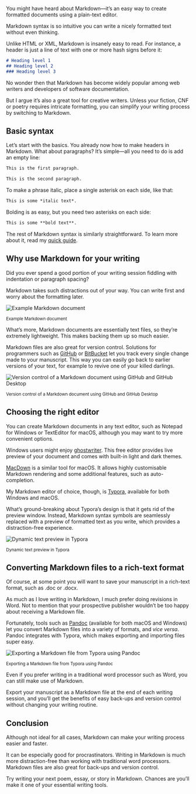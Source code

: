 You might have heard about Markdown—it’s an easy way to create formatted documents using a plain-text editor.

Markdown syntax is so intuitive you can write a nicely formatted text without even thinking.

Unlike HTML or XML, Markdown is insanely easy to read. For instance, a header is just a line of text with one or more hash signs before it:

```md
# Heading level 1
## Heading level 2
### Heading level 3
```

No wonder then that Markdown has become widely popular among web writers and developers of software documentation. 

But I argue it’s also a great tool for creative writers. Unless your fiction, CNF or poetry requires intricate formatting, you can simplify your writing process by switching to Markdown.

## Basic syntax

Let’s start with the basics. You already now how to make headers in Markdown. What about paragraphs? It’s simple—all you need to do is add an empty line:

```md
This is the first paragraph.

This is the second paragraph.
```

To make a phrase italic, place a single asterisk on each side, like that:

```md
This is some *italic text*.
```

Bolding is as easy, but you need two asterisks on each side: 

```md
This is some **bold text**.
```

The rest of Markdown syntax is similarly straightforward. To learn more about it, read my [quick guide](https://drobnik.co/blog/quick-guide-to-markdown).

## Why use Markdown for your writing

Did you ever spend a good portion of your writing session fiddling with indentation or paragraph spacing?

Markdown takes such distractions out of your way. You can write first and worry about the formatting later.

![Example Markdown document](https://drobnik.co/images/md-for-writers-example.jpg)

<sup>Example Markdown document</sup>

What’s more, Markdown documents are essentially text files, so they’re extremely lightweight. This makes backing them up so much easier.

Markdown files are also great for version control. Solutions for programmers such as [GitHub](https://github.com/) or [BitBucket](https://bitbucket.org/) let you track every single change made to your manuscript. This way you can easily go back to earlier versions of your text, for example to revive one of your killed darlings.

![Version control of a Markdown document using GitHub and GitHub Desktop](https://drobnik.co/images/md-for-writers-github.jpg)

<sup>Version control of a Markdown document using GitHub and GitHub Desktop</sup>

## Choosing the right editor

You can create Markdown documents in any text editor, such as Notepad for Windows or TextEditor for macOS, although you may want to try more convenient options.

Windows users might enjoy [ghostwriter](https://wereturtle.github.io/ghostwriter/). This free editor provides live preview of your document and comes with  built-in light and dark themes.

[MacDown](https://macdown.uranusjr.com/) is a similar tool for macOS. It allows highly customisable Markdown rendering and some additional features, such as auto-completion.

My Markdown editor of choice, though, is [Typora](https://typora.io/), available for both Windows and macOS.

What’s ground-breaking about Typora’s design is that it gets rid of the preview window. Instead, Markdown syntax symbols are seamlessly replaced with a preview of formatted text as you write, which provides a distraction-free experience.

![Dynamic text preview in Typora](https://drobnik.co/images/md-for-writers-typora.gif)

<sup>Dynamic text preview in Typora</sup>

## Converting Markdown files to a rich-text format

Of course, at some point you will want to save your manuscript in a rich-text format, such as .doc or .docx.

As much as I love writing in Markdown, I much prefer doing revisions in Word. Not to mention that your prospective publisher wouldn’t be too happy about receiving a Markdown file. 

Fortunately, tools such as [Pandoc](https://pandoc.org/) (available for both macOS and Windows) let you convert Markdown files into a variety of formats, and *vice versa*. Pandoc integrates with Typora, which makes exporting and importing files super easy. 

![Exporting a Markdown file from Typora using Pandoc](https://drobnik.co/images/md-for-writers-exporting.jpg)

<sup>Exporting a Markdown file from Typora using Pandoc</sup>

Even if you prefer writing in a traditional word processor such as Word, you can still make use of Markdown.

Export your manuscript as a Markdown file at the end of each writing session, and you’ll get the benefits of easy back-ups and version control without changing your writing routine.

## Conclusion

Although not ideal for all cases, Markdown can make your writing process easier and faster.

It can be especially good for procrastinators. Writing in Markdown is much more distraction-free than working with traditional word processors. Markdown files are also great for back-ups and version control.

Try writing your next poem, essay, or story in Markdown. Chances are you’ll make it one of your essential writing tools. 
